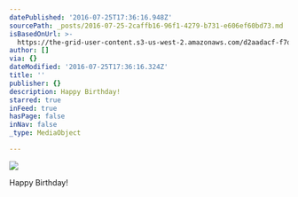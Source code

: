 ```yaml
---
datePublished: '2016-07-25T17:36:16.948Z'
sourcePath: _posts/2016-07-25-2caffb16-96f1-4279-b731-e606ef60bd73.md
isBasedOnUrl: >-
  https://the-grid-user-content.s3-us-west-2.amazonaws.com/d2aadacf-f7da-4c00-ae69-4704c528690f.jpg
author: []
via: {}
dateModified: '2016-07-25T17:36:16.324Z'
title: ''
publisher: {}
description: Happy Birthday!
starred: true
inFeed: true
hasPage: false
inNav: false
_type: MediaObject

---
```

![](https://the-grid-user-content.s3-us-west-2.amazonaws.com/d2aadacf-f7da-4c00-ae69-4704c528690f.jpg)

Happy Birthday!